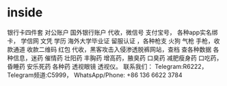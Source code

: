 # inside
银行卡四件套 对公账户 国外银行账户 代收，微信号 支付宝号， 各种app实名绑卡， 学信网 文凭 学历 海外大学毕业证 留服认证 ，各种枪支 火狗 气枪 手枪，收款通道 收款二维码 红包 代收，黑客攻击入侵渗透脱裤网站，查档 查各种数据 各种信息，迷药 催情药 壮阳药 丰胸药 增高药，腋臭药 口臭药 减肥瘦身药 口吃药，昏睡药 安乐死药 各种药 透视眼镜 透视仪。 联系我们： Telegram:R6222， Telegram频道:C5999， WhatsApp/Phone: +86 136 6622 3784
